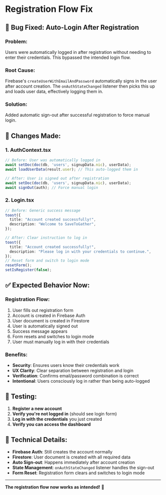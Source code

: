 # Registration Flow Fix

## 🐛 **Bug Fixed: Auto-Login After Registration**

### **Problem:**
Users were automatically logged in after registration without needing to enter their credentials. This bypassed the intended login flow.

### **Root Cause:**
Firebase's `createUserWithEmailAndPassword` automatically signs in the user after account creation. The `onAuthStateChanged` listener then picks this up and loads user data, effectively logging them in.

### **Solution:**
Added automatic sign-out after successful registration to force manual login.

## 🔧 **Changes Made:**

### **1. AuthContext.tsx**
```typescript
// Before: User was automatically logged in
await setDoc(doc(db, 'users', signupData.nic), userData);
await loadUserData(result.user); // This auto-logged them in

// After: User is signed out after registration
await setDoc(doc(db, 'users', signupData.nic), userData);
await signOut(auth); // Force manual login
```

### **2. Login.tsx**
```typescript
// Before: Generic success message
toast({
  title: "Account created successfully!",
  description: "Welcome to SaveToGather",
});

// After: Clear instruction to log in
toast({
  title: "Account created successfully!",
  description: "Please log in with your credentials to continue.",
});
// Reset form and switch to login mode
resetForm();
setIsRegister(false);
```

## ✅ **Expected Behavior Now:**

### **Registration Flow:**
1. User fills out registration form
2. Account is created in Firebase Auth
3. User document is created in Firestore
4. User is automatically signed out
5. Success message appears
6. Form resets and switches to login mode
7. User must manually log in with their credentials

### **Benefits:**
- **Security**: Ensures users know their credentials work
- **UX Clarity**: Clear separation between registration and login
- **Verification**: Confirms email/password combination is correct
- **Intentional**: Users consciously log in rather than being auto-logged

## 🧪 **Testing:**

1. **Register a new account**
2. **Verify you're not logged in** (should see login form)
3. **Log in with the credentials** you just created
4. **Verify you can access the dashboard**

## 📝 **Technical Details:**

- **Firebase Auth**: Still creates the account normally
- **Firestore**: User document is created with all required data
- **Auto Sign-out**: Happens immediately after account creation
- **State Management**: `onAuthStateChanged` listener handles the sign-out
- **Form Reset**: Registration form clears and switches to login mode

---

**The registration flow now works as intended!** 🎉
